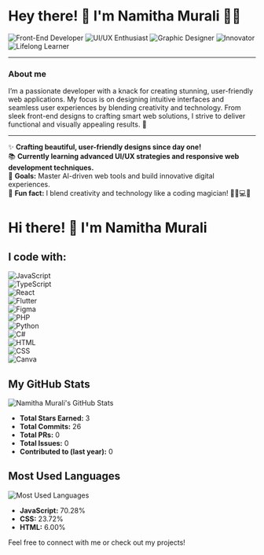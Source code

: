 # Hey there! 👋 I'm Namitha Murali 👩‍💻

![Front-End Developer](https://img.shields.io/badge/-Front--End%20Developer-blue) ![UI/UX Enthusiast](https://img.shields.io/badge/-UI%2FUX%20Enthusiast-pink) ![Graphic Designer](https://img.shields.io/badge/-Graphic%20Designer-red) ![Innovator](https://img.shields.io/badge/-Innovator-red) ![Lifelong Learner](https://img.shields.io/badge/-Lifelong%20Learner-green)

---

### About me

I’m a passionate developer with a knack for creating stunning, user-friendly web applications. My focus is on designing intuitive interfaces and seamless user experiences by blending creativity and technology. From sleek front-end designs to crafting smart web solutions, I strive to deliver functional and visually appealing results. 🚀

---

✨ **Crafting beautiful, user-friendly designs since day one!**  
📚 **Currently learning advanced UI/UX strategies and responsive web development techniques.**  
🎯 **Goals:** Master AI-driven web tools and build innovative digital experiences.  
🎲 **Fun fact:** I blend creativity and technology like a coding magician! 🧙‍♀️💻✨
# Hi there! 👋 I'm Namitha Murali  

## I code with:  
![JavaScript](https://img.shields.io/badge/JavaScript-F7DF1E?style=flat-square&logo=javascript&logoColor=black)  
![TypeScript](https://img.shields.io/badge/TypeScript-007ACC?style=flat-square&logo=typescript&logoColor=white)  
![React](https://img.shields.io/badge/React-61DAFB?style=flat-square&logo=react&logoColor=black)  
![Flutter](https://img.shields.io/badge/Flutter-02569B?style=flat-square&logo=flutter&logoColor=white)  
![Figma](https://img.shields.io/badge/Figma-F24E1E?style=flat-square&logo=figma&logoColor=white)  
![PHP](https://img.shields.io/badge/PHP-777BB4?style=flat-square&logo=php&logoColor=white)  
![Python](https://img.shields.io/badge/Python-3776AB?style=flat-square&logo=python&logoColor=white)  
![C#](https://img.shields.io/badge/C%23-239120?style=flat-square&logo=csharp&logoColor=white)  
![HTML](https://img.shields.io/badge/HTML5-E34F26?style=flat-square&logo=html5&logoColor=white)  
![CSS](https://img.shields.io/badge/CSS3-1572B6?style=flat-square&logo=css3&logoColor=white)  
![Canva](https://img.shields.io/badge/Canva-00C4CC?style=flat-square&logo=canva&logoColor=white)  

## My GitHub Stats  
![Namitha Murali's GitHub Stats](https://github-readme-stats.vercel.app/api?username=yourusername&show_icons=true&theme=dark)  

- **Total Stars Earned:** 3  
- **Total Commits:** 26  
- **Total PRs:** 0  
- **Total Issues:** 0  
- **Contributed to (last year):** 0  

## Most Used Languages  
![Most Used Languages](https://github-readme-stats.vercel.app/api/top-langs/?username=yourusername&layout=compact&theme=dark)  

- **JavaScript:** 70.28%  
- **CSS:** 23.72%  
- **HTML:** 6.00%  

Feel free to connect with me or check out my projects!

